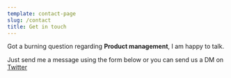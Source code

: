 ```yaml
---
template: contact-page
slug: /contact
title: Get in touch
---
```

Got a burning question regarding **Product management**, I am happy to talk.

Just send me a message using the form below or you can send us a DM on [Twitter](https://twitter.com/stackrole)